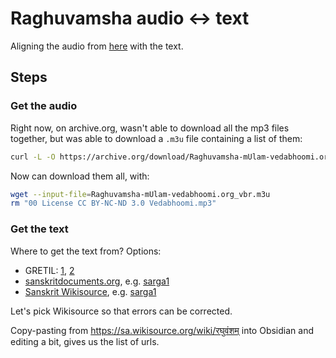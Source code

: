 # Raghuvamsha audio <-> text

Aligning the audio from [here](https://archive.org/details/Raghuvamsha-mUlam-vedabhoomi.org) with the text.

## Steps

### Get the audio

Right now, on archive.org, wasn't able to download all the mp3 files together, but was able to download a `.m3u` file containing a list of them:

```sh
curl -L -O https://archive.org/download/Raghuvamsha-mUlam-vedabhoomi.org/Raghuvamsha-mUlam-vedabhoomi.org_vbr.m3u
```

Now can download them all, with:

```sh
wget --input-file=Raghuvamsha-mUlam-vedabhoomi.org_vbr.m3u
rm "00 License CC BY-NC-ND 3.0 Vedabhoomi.mp3"
```

### Get the text

Where to get the text from? Options:

- GRETIL: [1](https://gretil.sub.uni-goettingen.de/gretil/1_sanskr/5_poetry/2_kavya/kragh_pu.htm), [2](https://gretil.sub.uni-goettingen.de/gretil/corpustei/transformations/html/sa_kAlidAsa-raghuvaMza.htm)
- [sanskritdocuments.org](https://sanskritdocuments.org/sanskrit/kalidasa/), e.g. [sarga1](https://sanskritdocuments.org/doc_z_misc_major_works/raghuvansha1.html)
- [Sanskrit Wikisource](https://sa.wikisource.org/wiki/%E0%A4%B0%E0%A4%98%E0%A5%81%E0%A4%B5%E0%A4%82%E0%A4%B6%E0%A4%AE%E0%A5%8D), e.g. [sarga1](https://sa.wikisource.org/wiki/%E0%A4%B0%E0%A4%98%E0%A5%81%E0%A4%B5%E0%A4%82%E0%A4%B6%E0%A4%AE%E0%A5%8D/%E0%A4%AA%E0%A5%8D%E0%A4%B0%E0%A4%A5%E0%A4%AE%E0%A4%83_%E0%A4%B8%E0%A4%B0%E0%A5%8D%E0%A4%97%E0%A4%83)

Let's pick Wikisource so that errors can be corrected.

Copy-pasting from https://sa.wikisource.org/wiki/रघुवंशम् into Obsidian and editing a bit, gives us the list of urls.

